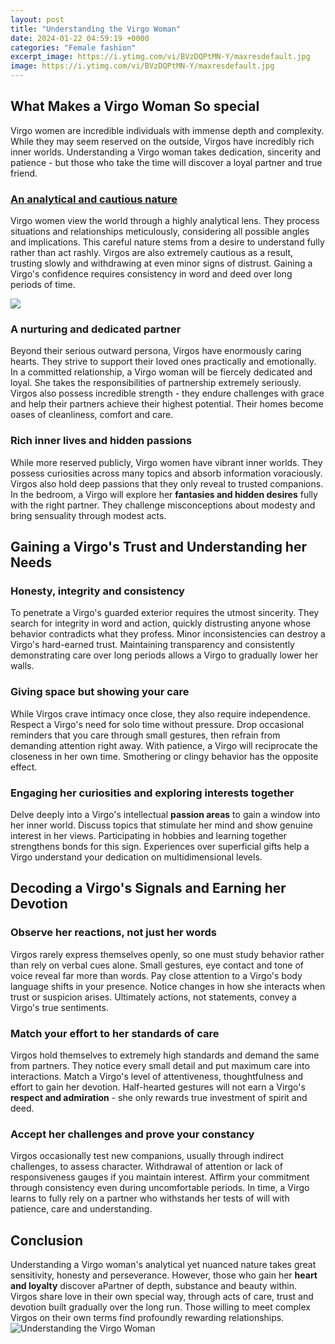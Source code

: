 ```yaml
---
layout: post
title: "Understanding the Virgo Woman"
date: 2024-01-22 04:59:19 +0000
categories: "Female fashion"
excerpt_image: https://i.ytimg.com/vi/BVzDQPtMN-Y/maxresdefault.jpg
image: https://i.ytimg.com/vi/BVzDQPtMN-Y/maxresdefault.jpg
---
```


## What Makes a Virgo Woman So special
Virgo women are incredible individuals with immense depth and complexity. While they may seem reserved on the outside, Virgos have incredibly rich inner worlds. Understanding a Virgo woman takes dedication, sincerity and patience - but those who take the time will discover a loyal partner and true friend. 
### [An analytical and cautious nature](https://store.fi.io.vn/chihuahuas-xmas-lighting-matching-ugly-chihuahua-dog-christmas-81-chihuahua-dog) 
Virgo women view the world through a highly analytical lens. They process situations and relationships meticulously, considering all possible angles and implications. This careful nature stems from a desire to understand fully rather than act rashly. Virgos are also extremely cautious as a result, trusting slowly and withdrawing at even minor signs of distrust. Gaining a Virgo's confidence requires consistency in word and deed over long periods of time.

![](https://www.sunsigns.org/wp-content/uploads/2015/04/understanding_virgo_woman.jpg)
### **A nurturing and dedicated partner**
Beyond their serious outward persona, Virgos have enormously caring hearts. They strive to support their loved ones practically and emotionally. In a committed relationship, a Virgo woman will be fiercely dedicated and loyal. She takes the responsibilities of partnership extremely seriously. Virgos also possess incredible strength - they endure challenges with grace and help their partners achieve their highest potential. Their homes become oases of cleanliness, comfort and care. 
### **Rich inner lives and hidden passions**  
While more reserved publicly, Virgo women have vibrant inner worlds. They possess curiosities across many topics and absorb information voraciously. Virgos also hold deep passions that they only reveal to trusted companions. In the bedroom, a Virgo will explore her **fantasies and hidden desires** fully with the right partner. They challenge misconceptions about modesty and bring sensuality through modest acts.
## Gaining a Virgo's Trust and Understanding her Needs
### **Honesty, integrity and consistency**
To penetrate a Virgo's guarded exterior requires the utmost sincerity. They search for integrity in word and action, quickly distrusting anyone whose behavior contradicts what they profess. Minor inconsistencies can destroy a Virgo's hard-earned trust. Maintaining transparency and consistently demonstrating care over long periods allows a Virgo to gradually lower her walls. 
### **Giving space but showing your care**  
While Virgos crave intimacy once close, they also require independence. Respect a Virgo's need for solo time without pressure. Drop occasional reminders that you care through small gestures, then refrain from demanding attention right away. With patience, a Virgo will reciprocate the closeness in her own time. Smothering or clingy behavior has the opposite effect.
### **Engaging her curiosities and exploring interests together**
Delve deeply into a Virgo's intellectual **passion areas** to gain a window into her inner world. Discuss topics that stimulate her mind and show genuine interest in her views. Participating in hobbies and learning together strengthens bonds for this sign. Experiences over superficial gifts help a Virgo understand your dedication on multidimensional levels.
## Decoding a Virgo's Signals and Earning her Devotion 
### **Observe her reactions, not just her words**
Virgos rarely express themselves openly, so one must study behavior rather than rely on verbal cues alone. Small gestures, eye contact and tone of voice reveal far more than words. Pay close attention to a Virgo's body language shifts in your presence. Notice changes in how she interacts when trust or suspicion arises. Ultimately actions, not statements, convey a Virgo's true sentiments.
### **Match your effort to her standards of care**  
Virgos hold themselves to extremely high standards and demand the same from partners. They notice every small detail and put maximum care into interactions. Match a Virgo's level of attentiveness, thoughtfulness and effort to gain her devotion. Half-hearted gestures will not earn a Virgo's **respect and admiration** - she only rewards true investment of spirit and deed. 
### **Accept her challenges and prove your constancy**
Virgos occasionally test new companions, usually through indirect challenges, to assess character. Withdrawal of attention or lack of responsiveness gauges if you maintain interest. Affirm your commitment through consistency even during uncomfortable periods. In time, a Virgo learns to fully rely on a partner who withstands her tests of will with patience, care and understanding.
## Conclusion
Understanding a Virgo woman's analytical yet nuanced nature takes great sensitivity, honesty and perseverance. However, those who gain her **heart and loyalty** discover aPartner of depth, substance and beauty within. Virgos share love in their own special way, through acts of care, trust and devotion built gradually over the long run. Those willing to meet complex Virgos on their own terms find profoundly rewarding relationships.
![Understanding the Virgo Woman](https://i.ytimg.com/vi/BVzDQPtMN-Y/maxresdefault.jpg)